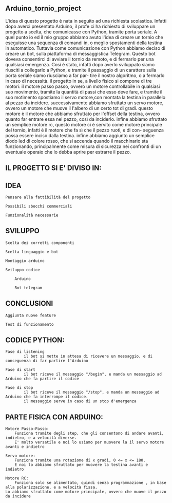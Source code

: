 ## Arduino_tornio_project
L'idea di questo progetto è nata in seguito ad una richiesta scolastica.
Infatti dopo averci presentato Arduino, il profe ci ha richiesto di sviluppare un progetto a scelta, che comunicasse con Python, tramite porta seriale.
A quel punto io ed il mio gruppo abbiamo avuto l'idea di creare un tornio che eseguisse una sequenza di comandi in, o meglio spostamenti della testina in automatico.
Tuttavia come comunicazione con Python abbiamo deciso di creare un bot, sulla piattaforma di messaggistica Telegram.
Questo bot doveva consentirci di avviare il tornio da remoto, e di fermarlo per una qualsiasi emergenza.
Così è stato, infatti dopo averlo sviluppato siamo riusciti a collegarlo a Python, e tramite il passaggio di un carattere sulla porta seriale siamo riusciamo a far par-
tire il nostro algoritmo, o a fermarlo in caso di necessità.
il progetto in se, a livello fisico si compone di tre motori: il motore passo passo, ovvero un motore controllabile in qualsiasi suo movimento, tramite la quantità di 
passi che esso deve fare, e tramite il suo motimento spostiamo il servo motore,con montata la testina in parallelo al pezzo da incidere.
successivamente abbiamo sfruttato un servo motore, ovvero un motore che muove il l'albero di un certo tot di gradi.
questo motore è il motore che abbiamo sfruttato per l'offset della testina, ovvero quanto far entrare essa nel pezzo, così da inciderlo.
infine abbiamo sfruttato un semplice motore rc, questo motore ci è servito come motore principale del tornio, infatti è il motore che fa sì che il pezzo ruoti, e di con-
seguenza possa essere inciso dalla testina.
infine abbiamo aggiunto un semplice diodo led di colore rosso, che si accenda quando il macchinario sta funzionando, principalmente come misura di sicurezza nei confronti
di un eventuale operaio che lo debba aprire per estrarre il pezzo.

## IL PROGETTO SI E' DIVISO IN: 

## IDEA

    Pensare alla fattibilità del progetto
    
    Possibili sbocchi commerciali
    
    Funzionalità necessarie
    
## SVILUPPO

    Scelta dei corretti componenti
    
    Scelta linguaggio e bot
    
    Montaggio arduino
    
    Sviluppo codice
    
        Arduino
        
        Bot telegram
        
## CONCLUSIONI

    Aggiunta nuove feature
    
    Test di funzionamento
    
    
## CODICE PYTHON:

    Fase di listening
            il bot si mette in attesa di ricevere un messaggio, e di conseguenza di far partire l'Arduino

    Fase di start
            il bot riceve il messaggio "/begin", e manda un messaggio ad Arduino che fa partire il codice

    Fase di stop
            il bot riceve il messaggio "/stop", e manda un messaggio ad Arduino che fa interrompe il codice. 
            il messaggio serve in caso di un stop d'emergenza

## PARTE FISICA CON ARDUINO:
        
    Motore Passo-Passo:
        Funziona tramite degli step, che gli consentono di andare avanti, indietro, e a velocità diverse.
        E' molto versatile e noi lo usiamo per muovere la il servo motore avanti e indietro   

    Servo motore:
        Funziona tramite una rotazione di x gradi, 0 <= x <= 180.
        E noi lo abbiamo sfruttato per muovere la testina avanti e indietro

    Motore RC:
        Funziona solo se alimentato, quindi senza programmazione , in base alla polarizzazione, e a velocità fissa.                                                                       Lo abbiamo sfruttato come motore principale, ovvero che muove il pezzo da incidere

